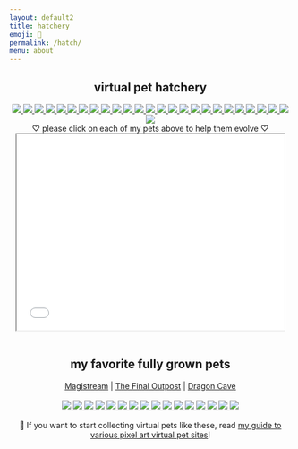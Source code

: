```yaml
---
layout: default2
title: hatchery
emoji: 🐣
permalink: /hatch/
menu: about
---
```

<center>
    <h2>virtual pet hatchery</h2>
    <div class="hatchery">
        <a target="other" href='https://finaloutpost.net/view/1IN3e#main'>
            <img src='https://finaloutpost.net/s/1IN3e.png'>
        </a>
        <a target="other" href='https://finaloutpost.net/view/ZAH9n#main'>
            <img src='https://finaloutpost.net/s/ZAH9n.png'>
        </a>
        <a target="other" href='https://finaloutpost.net/view/khE3r#main'>
            <img src='https://finaloutpost.net/s/khE3r.png'>
        </a>
        <a target="other" href='https://finaloutpost.net/view/YQDG0#main'>
            <img src='https://finaloutpost.net/s/YQDG0.png'>
        </a>
        <a target="other" href='https://finaloutpost.net/view/zPP7M#main'>
            <img src='https://finaloutpost.net/s/zPP7M.png'>
        </a>
        <a target="other" href='https://finaloutpost.net/view/oivdL#main'>
            <img src='https://finaloutpost.net/s/oivdL.png'>
        </a>
        <a target="other" href='https://finaloutpost.net/view/S3l34#main'>
            <img src='https://finaloutpost.net/s/S3l34.png'>
        </a>
        <a target="other" href='https://finaloutpost.net/view/nHVn0#main'>
            <img src='https://finaloutpost.net/s/nHVn0.png'>
        </a>
        <a target="other" href='https://finaloutpost.net/view/obTy8#main'>
            <img src='https://finaloutpost.net/s/obTy8.png'>
        </a>
        <a target="other" href='https://finaloutpost.net/view/JgFiR#main'>
            <img src='https://finaloutpost.net/s/JgFiR.png'>
        </a>
        <a target="other" href='https://finaloutpost.net/view/xpxd0#main'>
            <img src='https://finaloutpost.net/s/xpxd0.png'>
        </a>
        <a target="other" href='https://finaloutpost.net/view/PnY6A#main'>
            <img src='https://finaloutpost.net/s/PnY6A.png'>
        </a>
        <a target="other" href="https://dragcave.net/view/Wm45f#middle">
            <img src="https://dragcave.net/image/Wm45f.gif" style="border-width:0"/>
        </a>
        <a target="other" href="https://dragcave.net/view/NMQ71#middle">
            <img src="https://dragcave.net/image/NMQ71.gif" style="border-width:0"/>
        </a>
        <a target="other" href="https://dragcave.net/view/eyPYJ#middle">
            <img src="https://dragcave.net/image/eyPYJ.gif" style="border-width:0"/>
        </a>
        <a target="other" href="https://dragcave.net/view/OvsUs#middle">
            <img src="https://dragcave.net/image/OvsUs.gif" style="border-width:0"/>
        </a>
        <a target="other" href="https://dragcave.net/view/zo5lk#middle">
            <img src="https://dragcave.net/image/zo5lk.gif" style="border-width:0"/>
        </a>
        <a target="other" href="https://dragcave.net/view/D78ci#middle">
            <img src="https://dragcave.net/image/D78ci.gif" style="border-width:0"/>
        </a>
        <a target="other" href="https://dragcave.net/view/66Q76#middle">
            <img src="https://dragcave.net/image/66Q76.gif" style="border-width:0"/>
        </a>
        <a target="other" href="https://dragcave.net/view/5U3LM#middle">
            <img src="https://dragcave.net/image/5U3LM.gif" style="border-width:0"/>
        </a>
        <a target="other" href="https://dragcave.net/view/CbbEA#middle">
            <img src="https://dragcave.net/image/CbbEA.gif" style="border-width:0"/>
        </a>
        <a target="other" href="https://dragcave.net/view/sgRWh#middle">
            <img src="https://dragcave.net/image/sgRWh.gif" style="border-width:0"/>
        </a>
        <a target="other" href="https://dragcave.net/view/nY0RQ#middle">
            <img src="https://dragcave.net/image/nY0RQ.gif" style="border-width:0"/>
        </a>
        <a target="other" href="https://dragcave.net/view/Oo5SG#middle">
            <img src="https://dragcave.net/image/Oo5SG.gif" style="border-width:0"/>
        </a>
        <a target="other" href="https://dragcave.net/view/9yBR1#middle">
            <img src="https://dragcave.net/image/9yBR1.gif" style="border-width:0"/>
        </a>
        <a target="other" href="https://dragcave.net/view/iojup#middle">
            <img src="https://dragcave.net/image/iojup.gif" style="border-width:0"/>
        </a>
        <div class="hatchery-status">
            ♡ please click on each of my pets above to help them evolve ♡
        </div>
        <iframe src="/hatchable.txt" name="other" width="95%" height="350px"></iframe>
    </div>
    <script>
        let isIframeLoadSet = false;
        document.querySelectorAll('a[target="other"]').forEach(el => {
            el.onclick = () => {
                document.querySelector('.hatchery-status').innerText = "loading...";
                if (!isIframeLoadSet) {
                    isIframeLoadSet = true;
                    document.getElementsByName("other")[0].onload = () => {
                        document.querySelector('.hatchery-status').innerText = "thank you!";
                    }
                }
            };
        });
    </script>
    <br>
    <h2>my favorite fully grown pets</h2>
    <a target="_blank" href="https://magistream.com/user/lostletters/Completed">Magistream</a> | 
    <a target="_blank" href="https://finaloutpost.net/visit/lostletters/37592">The Final Outpost</a> | 
    <a target="_blank" href="https://dragcave.net/user/lostletters">Dragon Cave</a>
    <br>
    <br>
        <a target="other" href='https://finaloutpost.net/view/CCG9D#main'>
            <img src='https://finaloutpost.net/s/CCG9D.png'>
        </a>
        <a target="other" href='https://finaloutpost.net/view/9Z1vj#main'>
            <img src='https://finaloutpost.net/s/9Z1vj.png'>
        </a>
        <a target="other" href='https://finaloutpost.net/view/fgoZb#main'>
            <img src='https://finaloutpost.net/s/fgoZb.png'>
        </a>
        <a target="other" href="https://dragcave.net/view/gpSa9#middle">
            <img src="https://dragcave.net/image/gpSa9.gif" style="border-width:0"/>
        </a>
        <a target="other" href="https://dragcave.net/view/mMntk#middle">
            <img src="https://dragcave.net/image/mMntk.gif" style="border-width:0"/>
        </a>
        <a target="other" href="https://dragcave.net/view/PCf1e">
            <img src="https://dragcave.net/image/PCf1e.gif" style="border-width:0"/>
        </a>
        <a target="other" href="https://dragcave.net/view/OVsMx#middle">
            <img src="https://dragcave.net/image/OVsMx.gif" style="border-width:0"/>
        </a>
        <a target="other" href="https://dragcave.net/view/yLmgd#middle">
            <img src="https://dragcave.net/image/yLmgd.gif" style="border-width:0"/>
        </a>
        <a target="other" href="https://dragcave.net/view/aZAqo#middle">
            <img src="https://dragcave.net/image/aZAqo.gif" style="border-width:0"/>
        </a>
        <a target="other" href="https://dragcave.net/view/spPTJ#middle">
            <img src="https://dragcave.net/image/spPTJ.gif" style="border-width:0"/>
        </a>
        <a target="other" href="http://magistream.com/creature/14201225#page-body">
            <img src="http://magistream.com/img/14201225.gif"/>
        </a>
        <a target="other" href="http://magistream.com/creature/14211781">
            <img src="http://magistream.com/img/14211781.gif"/>
        </a>
        <a target="other" href="http://magistream.com/creature/14213565">
            <img src="http://magistream.com/img/14213565.gif"/>
        </a>
        <a target="other" href='https://finaloutpost.net/view/ohzHb#main'>
            <img src='https://finaloutpost.net/s/ohzHb1.png'>
        </a>
        <a target="other" href='https://finaloutpost.net/view/6XO96#main'>
            <img src='https://finaloutpost.net/s/6XO96.png'>
        </a>
        <a target="other" href='https://finaloutpost.net/view/6tZ5z#main'>
         <img src='https://finaloutpost.net/s/6tZ5z3.png'>
        </a>
    <br>
    <br>
    📝 If you want to start collecting virtual pets like these, read <a href="/2022/11/25/virtual-pets.html">my guide to various pixel art virtual pet sites</a>!
</center>